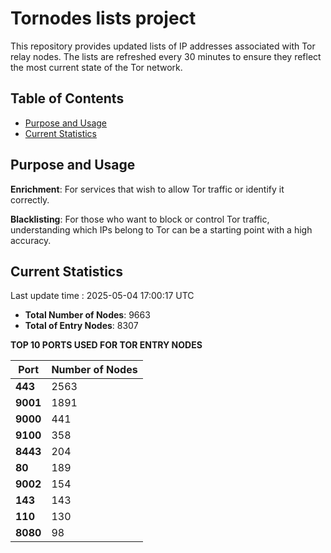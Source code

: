 # Tornodes lists project

This repository provides updated lists of IP addresses associated with Tor relay nodes. The lists are refreshed every 30 minutes to ensure they reflect the most current state of the Tor network.

## Table of Contents

- [Purpose and Usage](#purpose-and-usage)
- [Current Statistics](#current-statistics)


## Purpose and Usage

**Enrichment**: For services that wish to allow Tor traffic or identify it correctly.

**Blacklisting**: For those who want to block or control Tor traffic, understanding which IPs belong to Tor can be a starting point with a high accuracy.

## Current Statistics

Last update time : 2025-05-04 17:00:17 UTC

- **Total Number of Nodes**: 9663
- **Total of Entry Nodes**: 8307

**TOP 10 PORTS USED FOR TOR ENTRY NODES**

| **Port** | **Number of Nodes** |
|------|-----------------|
| **443**   | 2563  |
| **9001**   | 1891  |
| **9000**   | 441  |
| **9100**   | 358  |
| **8443**   | 204  |
| **80**   | 189  |
| **9002**   | 154  |
| **143**   | 143  |
| **110**   | 130  |
| **8080**   | 98  |

